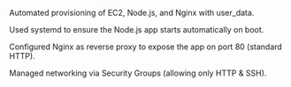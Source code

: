 Automated provisioning of EC2, Node.js, and Nginx with user_data.

Used systemd to ensure the Node.js app starts automatically on boot.

Configured Nginx as reverse proxy to expose the app on port 80 (standard HTTP).

Managed networking via Security Groups (allowing only HTTP & SSH).

